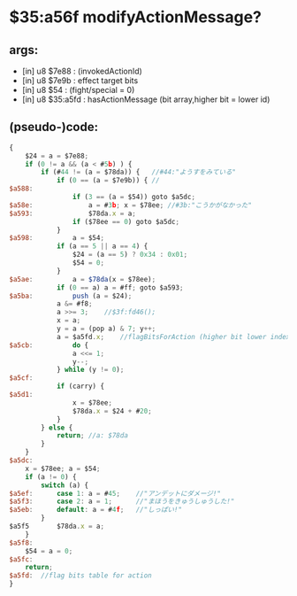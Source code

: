 ﻿
# $35:a56f modifyActionMessage?

<summary></summary>

## args:
+ [in] u8 $7e88 : (invokedActionId)
+ [in] u8 $7e9b : effect target bits
+ [in] u8 $54 : (fight/special = 0)
+ [in] u8 $35:a5fd : hasActionMessage (bit array,higher bit = lower id)
## (pseudo-)code:
```js
{
	$24 = a = $7e88;
	if (0 != a && (a < #5b) ) {
		if (#44 != (a = $78da)) {	//#44:"ようすをみている" 
			if (0 == (a = $7e9b)) {	//
$a588:
				if (3 == (a = $54)) goto $a5dc;
$a58e:				a = #3b; x = $78ee;	//#3b:"こうかがなかった"
$a593:				$78da.x = a;
				if ($78ee == 0) goto $a5dc;
			}
$a598:			a = $54;
			if (a == 5 || a == 4) {
				$24 = (a == 5) ? 0x34 : 0x01;
				$54 = 0;
			}
$a5ae:			a = $78da(x = $78ee);
			if (0 == a) a = #ff; goto $a593;
$a5ba:			push (a = $24);
			a &= #f8;
			a >>= 3;	//$3f:fd46();
			x = a;
			y = a = (pop a) & 7; y++;
			a = $a5fd.x;	//flagBitsForAction (higher bit lower index)
$a5cb:			do {
				a <<= 1;
				y--;
			} while (y != 0);
$a5cf:
			if (carry) {
$a5d1:
				x = $78ee;
				$78da.x = $24 + #20;
			}
		} else {
			return; //a: $78da
		}
	}
$a5dc:
	x = $78ee; a = $54;
	if (a != 0) {
		switch (a) {
$a5ef:		case 1: a = #45;	//"アンデットにダメージ!"
$a5f3:		case 2: a = 1;		//"まほうをきゅうしゅうした!"
$a5eb:		default: a = #4f;	//"しっぱい!"
		}
$a5f5		$78da.x = a;
	}
$a5f8:
	$54 = a = 0;
$a5fc: 
	return;
$a5fd:	//flag bits table for action
}
```



